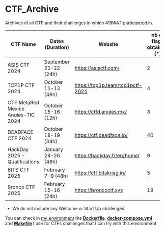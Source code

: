 # CTF_Archive
Archives of all CTF and their challenges in which 418WAT participated in.

| CTF Name      | Dates (Duration) | Website | nb of flags obtained (*) | Ranking |
| ------------- | ---------------- | ------- | -------------------- | ------- |
| ASIS CTF 2024 | September 21-22 (24h)| https://asisctf.com/ | 2 | 53th |
| TCP1P CTF 2024 | October 11-13 (48h) | https://tcp1p.team/tcp1pctf-2024 | 4 | 134th |
| CTF MetaRed Mexico Anuies-TIC 2024 | October 15-16 (12h) | https://ctfd.anuies.mx/ | 3 | 98th |
| DEADFACE CTF 2024 | October 18-19 (34h) | https://ctf.deadface.io/ | 40 | 87th |
| HackDay 2025 - Qualifications | January 24-26 (48h) | https://hackday.fr/en/home/ | 9 | 93th/150 |
| BITS CTF 2025 | February 7-9 (48h) | https://ctf.bitskrieg.in/ | 5 | 260th/848 |
| Bronco CTF 2025 | February 15-16 (24h) | https://broncoctf.xyz | 19 | 111th/806 |

* We do not include any Welcome or Start Up challenges.

You can check in [my_environment](./my_environment/) the **[Dockerfile](./my_environment/Dockerfile)**, **[docker-compose.yml](./my_environment/docker-compose.yml)** and **[Makefile](./my_environment/Makefile)** I use for CTFs challenges that I can try with this environment.
